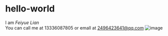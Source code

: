 # hello-world
I am _Feiyue Lian_  
You can call me at 13336087805 or emall at 2496423641@qq.com
![image](https://github.com/lianfy/homepage/blob/master/1.png)
